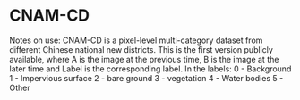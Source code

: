 # CNAM-CD
Notes on use:
CNAM-CD is a pixel-level multi-category dataset from different Chinese national new districts. This is the first version publicly available, where A is the image at the previous time, B is the image at the later time and Label is the corresponding label.
In the labels:
0 - Background
1 - Impervious surface
2 - bare ground
3 - vegetation 
4 - Water bodies
5 - Other

